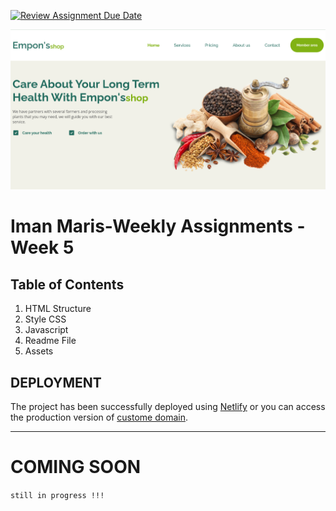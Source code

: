 [![Review Assignment Due Date](https://classroom.github.com/assets/deadline-readme-button-24ddc0f5d75046c5622901739e7c5dd533143b0c8e959d652212380cedb1ea36.svg)](https://classroom.github.com/a/f6dTnkNL)

<img src="assets/img/web.png">

<h1>Iman Maris-Weekly Assignments - Week 5</h1>

<div>
<h2>Table of Contents</h2>
<ol>
<li>HTML Structure</li>
<li>Style CSS</li>
<li>Javascript</li>
<li>Readme File</li>
<li>Assets</li>
</div>

<h2>DEPLOYMENT</H2>

The project has been successfully deployed using [Netlify](https://milestone-w5-iman.netlify.app/) or you can access the production version of [custome domain](https://imanmaris.site/). </div>

---

<h1>COMING SOON</h1>

`still in progress !!!`